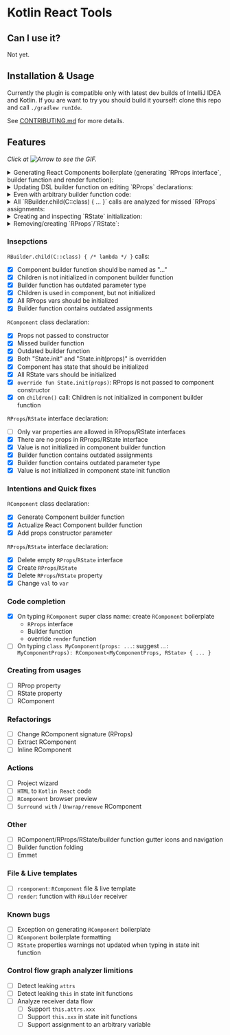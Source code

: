 # Kotlin React Tools

## Can I use it?

Not yet.

## Installation & Usage

Currently the plugin is compatible only with latest dev builds of IntelliJ IDEA and Kotlin.
If you are want to try you should build it yourself: clone this repo and call `./gradlew runIde`.

See [CONTRIBUTING.md] for more details.

## Features

_Click at ![Arrow](https://user-images.githubusercontent.com/2010355/37763367-e4e0068e-2dcf-11e8-8879-c215c6403662.png) to see the GIF._ 

<details><summary>Generating React Components boilerplate (generating `RProps interface`, builder function and render function):</summary>
<p>

![creating component](https://user-images.githubusercontent.com/2010355/37760359-7c69eb04-2dc7-11e8-942b-805757919720.gif)

</p>
</details>

<details><summary>Updating DSL builder function on editing `RProps` declarations:</summary>
<p>

![02-editing-rprops](https://user-images.githubusercontent.com/2010355/37762027-5372d2ec-2dcc-11e8-94a8-ecdf84d7bb7a.gif)

</p>
</details>

<details><summary>Even with arbitrary builder function code:</summary>
<p>

![03-builder-fun-cfg](https://user-images.githubusercontent.com/2010355/37762433-5286f66e-2dcd-11e8-94f8-1bbc3eb500b7.gif)

</p>
</details>

<details><summary>All `RBuilder.child(C::class) { ... }` calls are analyzed for missed `RProps` assignments:</summary>
<p>

![2018-03-22 12 35 10](https://user-images.githubusercontent.com/2010355/37762505-85d02d06-2dcd-11e8-85b9-eaa297abf83b.png)

</p>
</details>

<details><summary>Creating and inspecting `RState` initialization:</summary>
<p>

![04-creating-rstate](https://user-images.githubusercontent.com/2010355/37762608-db0a2308-2dcd-11e8-9f46-7b79ebc1f877.gif)

</p>
</details>

<details><summary>Removing/creating `RProps`/`RState`:</summary>
<p>

![05-remove-create-rprops-rstate](https://user-images.githubusercontent.com/2010355/37762669-1462779a-2dce-11e8-8f4d-66134d57b1ce.gif)

</p>
</details>

### Insepctions

`RBuilder.child(C::class) { /* lambda */ }` calls:
 - [x] Component builder function should be named as "..."
 - [x] Children is not initialized in component builder function
 - [x] Builder function has outdated parameter type
 - [x] Children is used in component, but not initialized
 - [x] All RProps vars should be initialized 
 - [x] Builder function contains outdated assignments

`RComponent` class declaration:
 - [x] Props not passed to constructor
 - [x] Missed builder function
 - [x] Outdated builder function
 - [x] Both "State.init" and "State.init(props)" is overridden
 - [x] Component has state that should be initialized
 - [x] All RState vars should be initialized
 - [x] `override fun State.init(props)`: RProps is not passed to component constructor
 - [x] on `children()` call: Children is not initialized in component builder function

`RProps`/`RState` interface declaration:
 - [ ] Only var properties are allowed in RProps/RState interfaces
 - [x] There are no props in RProps/RState interface
 - [x] Value is not initialized in component builder function
 - [x] Builder function contains outdated assignments
 - [x] Builder function contains outdated parameter type 
 - [x] Value is not initialized in component state init function

### Intentions and Quick fixes

`RComponent` class declaration:
 - [x] Generate Component builder function
 - [x] Actualize React Component builder function
 - [x] Add props constructor parameter

`RProps`/`RState` interface declaration:
 - [x] Delete empty `RProps`/`RState` interface
 - [x] Create `RProps`/`RState`
 - [x] Delete `RProps`/`RState` property
 - [x] Change `val` to `var`

### Code completion

 - [x] On typing `RComponent` super class name: create `RComponent` boilerplate
 	- `RProps` interface
 	- Builder function
 	- override `render` function
 - [ ] On typing `class MyComponent(props: ...`: suggest ...`: MyComponentProps): RComponent<MyComponentProps, RState> { ... }`

### Creating from usages

 - [ ] RProp property
 - [ ] RState property
 - [ ] RComponent

### Refactorings

 - [ ] Change RComponent signature (RProps)
 - [ ] Extract RComponent
 - [ ] Inline RComponent

### Actions
 
 - [ ] Project wizard
 - [ ] `HTML` to `Kotlin React` code
 - [ ] `RComponent` browser preview
 - [ ] `Surround with` / `Unwrap/remove` RComponent
 
### Other  

 - [ ] RComponent/RProps/RState/builder function gutter icons and navigation
 - [ ] Builder function folding
 - [ ] Emmet 

### File & Live templates

 - [ ] `rcomponent`: `RComponent` file & live template
 - [ ] `render`: function with `RBuilder` receiver
 
### Known bugs

 - [ ] Exception on generating `RComponent` boilerplate
 - [ ] `RComponent` boilerplate formatting
 - [ ] `RState` properties warnings not updated when typing in state init function
 
### Control flow graph analyzer limitions
 
 - [ ] Detect leaking `attrs`
 - [ ] Detect leaking `this` in state init functions
 - [ ] Analyze receiver data flow
    - [ ] Support `this.attrs.xxx`
    - [ ] Support `this.xxx` in state init functions
    - [ ] Support assignment to an arbitrary variable
    
[CONTRIBUTING.md]: CONTRIBUTING.md